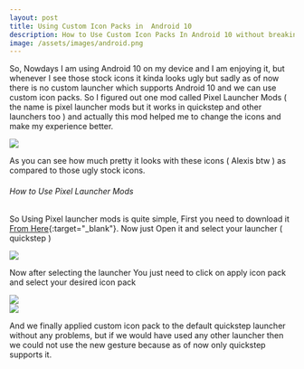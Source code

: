 ```yaml
---
layout: post
title: Using Custom Icon Packs in  Android 10
description: How to Use Custom Icon Packs In Android 10 without breaking the New Android 10 Gestures0
image: /assets/images/android.png
---
```


So, Nowdays I am using Android 10 on my device and I am enjoying it, but whenever I see those stock icons it kinda looks ugly but sadly as of now there is no custom launcher which supports Android 10 and we can use custom icon packs. So I figured out one mod called Pixel Launcher Mods ( the name is pixel launcher mods but it works in quickstep and other launchers too ) and actually this mod helped me to change the icons and make my experience better.

<div class="row 200%">
    <div class="6u 12u$(medium)">
    <img src="/assets/images/girl.png">
    </div>
</div>

As you can see how much pretty it looks with these icons ( Alexis btw ) as compared to those ugly stock icons.

###### How to Use Pixel Launcher Mods


So Using Pixel launcher mods is quite simple, First you need to download it  [From Here](https://labs.xda-developers.com/store/app/com.kieronquinn.app.pixellaunchermods){:target="_blank"}. Now just Open it and select your launcher ( quickstep )

<div class="row 200%">
    <div class="6u 12u$(medium)">
    <img src="/assets/images/quick.png">
    </div>
</div>


Now after selecting the launcher You just need to click on apply icon pack and select your desired icon pack 


<div class="row 200%">
    <div class="6u 12u$(medium)">
    <img src="/assets/images/pmod.png">
    </div>
    <div class="6u 12u$(medium)">
    <img src="/assets/images/apply.png">
    </div>
</div>

And we finally applied custom icon pack to the default quickstep launcher without any problems, but if we would have used any other launcher then we could not use the new gesture because as of now only quickstep supports it.
